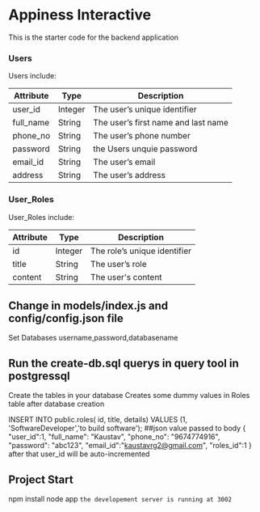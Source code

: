 # Appiness Interactive


This is the starter code for the backend application

### Users

Users include:

| Attribute    | Type             | Description           |
|-----------------|------------------|-------------------         |
| user_id                 | Integer          | The user’s unique identifier |
| full_name          | String           | The user’s first name  and last name     |
| phone_no  | String           | The user’s phone number |
| password | String           | the Users unquie password |
| email_id   | String            | The user’s email         | 
| address | String           | The user’s address|

### User_Roles

User_Roles include:

| Attribute | Type | Description |
|-----------------|------------------|-------------------|
| id              | Integer | The role’s unique identifier |
| title      | String | The user’s role |
| content | String | The user's content |




## Change in models/index.js and config/config.json file 
 Set Databases username,password,databasename
## Run  the create-db.sql querys in query tool in postgressql
Create the tables in your database
Creates some dummy values in Roles table after database creation

INSERT INTO public.roles(
	id, title, details)
	VALUES (1, 'SoftwareDeveloper','to build software');
##json value passed to body 
{   "user_id":1,
	 "full_name": "Kaustav",
     "phone_no": "9674774916",
     "password": "abc123",
     "email_id":"kaustavrg2@gmail.com",
     "roles_id":1
}
after that user_id will be auto-incremented 
## Project Start 

npm install 
node app
`the developement server is running at 3002`